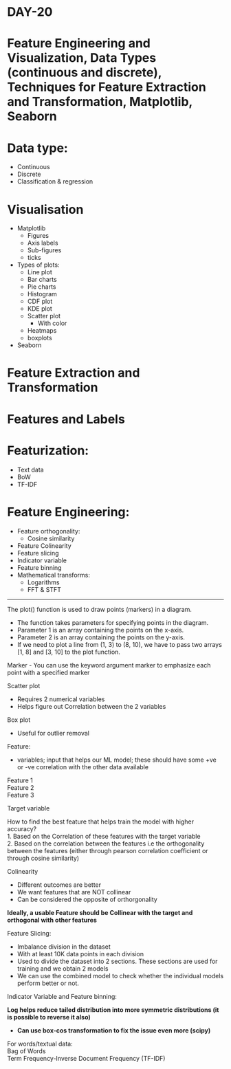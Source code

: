 # DAY-20

# Feature Engineering and Visualization, Data Types (continuous and discrete), Techniques for Feature Extraction and Transformation, Matplotlib, Seaborn

# Data type:

* Continuous  
* Discrete  
* Classification & regression

# Visualisation

* Matplotlib  
  * Figures  
  * Axis labels  
  * Sub-figures  
  * ticks  
* Types of plots:  
  * Line plot  
  * Bar charts  
  * Pie charts  
  * Histogram  
  * CDF plot  
  * KDE plot  
  * Scatter plot  
    * With color  
  * Heatmaps  
  * boxplots  
* Seaborn
# Feature Extraction and Transformation

# Features and Labels

# Featurization:

* Text data  
* BoW  
* TF-IDF

# Feature Engineering:

* Feature orthogonality:  
  * Cosine similarity  
* Feature Colinearity  
* Feature slicing  
* Indicator variable  
* Feature binning  
* Mathematical transforms:  
  * Logarithms  
  * FFT & STFT

---

The plot() function is used to draw points (markers) in a diagram.

* The function takes parameters for specifying points in the diagram.  
* Parameter 1 is an array containing the points on the x-axis.  
* Parameter 2 is an array containing the points on the y-axis.  
* If we need to plot a line from (1, 3\) to (8, 10), we have to pass two arrays \[1, 8\] and \[3, 10\] to the plot function.

Marker \- You can use the keyword argument marker to emphasize each point with a specified marker

Scatter plot

- Requires 2 numerical variables  
- Helps figure out Correlation between the 2 variables

Box plot

- Useful for outlier removal

Feature: 

* variables; input that helps our ML model; these should have some \+ve or \-ve correlation with the other data available

Feature 1  
Feature 2  
Feature 3

Target variable

How to find the best feature that helps train the model with higher accuracy?  
1\. Based on the Correlation of these features with the target variable  
2\. Based on the correlation between the features i.e the orthogonality between the features (either through pearson correlation coefficient or through cosine similarity)

Colinearity

- Different outcomes are better  
- We want features that are NOT collinear  
- Can be considered the opposite of orthorgonality

**Ideally, a usable Feature should be Collinear with the target and orthogonal with other features**

Feature Slicing:

* Imbalance division in the dataset  
* With at least 10K data points in each division  
* Used to divide the dataset into 2 sections. These sections are used for training and we obtain 2 models   
* We can use the combined model to check whether the individual models perform better or not.

Indicator Variable and Feature binning:

**Log helps reduce tailed distribution into more symmetric distributions (it is possible to reverse it also)**

- **Can use box-cos transformation to fix the issue even more (scipy)**

For words/textual data:  
Bag of Words  
Term Frequency-Inverse Document Frequency (TF-IDF)  
